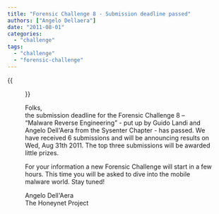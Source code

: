 ```yaml
---
title: "Forensic Challenge 8 - Submission deadline passed"
authors: ["Angelo Dellaera"]
date: "2011-08-01"
categories: 
  - "challenge"
tags: 
  - "challenge"
  - "forensic-challenge"
---
```

{{<figure src="images/banner.png" alt="Banner" width="50%">}}

Folks,  
the submission deadline for the Forensic Challenge 8 – “Malware Reverse Engineering” - put up by Guido Landi and Angelo Dell'Aera from the Sysenter Chapter - has passed. We have received 6 submissions and will be announcing results on Wed, Aug 31th 2011. The top three submissions will be awarded little prizes.  

For your information a new Forensic Challenge will start in a few hours. This time you will be asked to dive into the mobile malware world. Stay tuned!  

Angelo Dell'Aera  
The Honeynet Project
